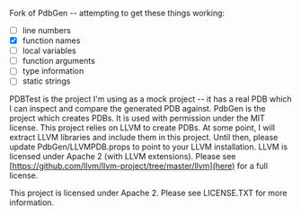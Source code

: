 Fork of PdbGen -- attempting to get these things working:
- [ ] line numbers
- [X] function names
- [ ] local variables
- [ ] function arguments
- [ ] type information
- [ ] static strings

PDBTest is the project I'm using as a mock project -- it has a real PDB which I can inspect and compare the generated PDB against.
PdbGen is the project which creates PDBs. It is used with permission under the MIT license.
This project relies on LLVM to create PDBs.
At some point, I will extract LLVM libraries and include them in this project. Until then, please update PdbGen/LLVMPDB.props to point to your LLVM installation.
LLVM is licensed under Apache 2 (with LLVM extensions). Please see [https://github.com/llvm/llvm-project/tree/master/llvm](here) for a full license.

This project is licensed under Apache 2. Please see LICENSE.TXT for more information.